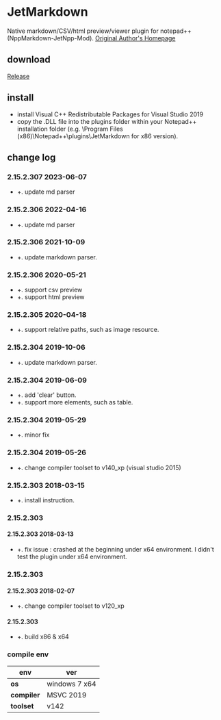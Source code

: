 ﻿# JetMarkdown
Native markdown/CSV/html preview/viewer plugin for notepad++ (NppMarkdown-JetNpp-Mod). [Original Author's Homepage](https://github.com/gclxry/NppMarkdown)

## download

[Release](https://github.com/JetNpp/JetMarkdown/tree/master/bin "Release")

## install
- install Visual C++ Redistributable Packages for Visual Studio 2019
- copy the .DLL file into the plugins folder within your Notepad++ installation folder (e.g. \Program Files (x86)\Notepad++\plugins\JetMarkdown for x86 version).

## change log
### 2.15.2.307 2023-06-07
- +. update md parser

### 2.15.2.306 2022-04-16
- +. update md parser

### 2.15.2.306 2021-10-09
- +. update markdown parser.

### 2.15.2.306 2020-05-21
- +. support csv preview
- +. support html preview

### 2.15.2.305 2020-04-18
- +. support relative paths, such as image resource.

### 2.15.2.304 2019-10-06
- +. update markdown parser.

### 2.15.2.304 2019-06-09
- +. add 'clear' button.
- +. support more elements, such as table.

### 2.15.2.304 2019-05-29
- +. minor fix

### 2.15.2.304 2019-05-26
- +. change compiler toolset to v140_xp (visual studio 2015)

### 2.15.2.303 2018-03-15
- +. install instruction.

### 2.15.2.303
#### 2.15.2.303 2018-03-13
- +. fix issue : crashed at the beginning under x64 environment. I didn't test the plugin under x64 environment.

### 2.15.2.303
#### 2.15.2.303 2018-02-07
- +. change compiler toolset to v120_xp

#### 2.15.2.303
- +. build x86 & x64

### compile env
|env   | ver|
| - | - |
|__os__|windows 7 x64|
|__compiler__|MSVC 2019|
|__toolset__|v142|
